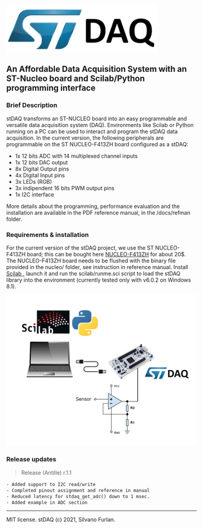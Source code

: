 
<img src="docs/img/stDAQ_logo.png" width="400"/>

## An Affordable Data Acquisition System with an ST-Nucleo board and Scilab/Python programming interface

### Brief Description

stDAQ transforms an ST-NUCLEO board into an easy programmable and versatile data acquisition system (DAQ).
Environments like Scilab or Python running on a PC can be used to interact and program the stDAQ data acquisition. 
In the current version, the following peripherals are programmable on the ST NUCLEO-F413ZH board configured as a stDAQ:
- 1x 12 bits ADC with 14 multiplexed channel inputs
- 1x 12 bits DAC output
- 8x Digital Output pins
- 4x Digital Input pins
- 3x LEDs (RGB)
- 3x indipendent 16 bits PWM output pins
- 1x I2C interface 

More details about the programming, performance evaluation and the installation are available in the PDF reference manual, in the /docs/refman folder.

### Requirements & installation

For the current version of the stDAQ project, we use the ST NUCLEO-F413ZH board; 
this can be bought here <a href="https://www.digikey.com/en/products/detail/stmicroelectronics/NUCLEO-F413ZH/6559189"> NUCLEO-F413ZH</a> for about 20$.
The NUCLEO-F413ZH board needs to be flushed with the binary file provided in the nucleo/ folder, see instruction in reference manual.
Install <a href="https://www.scilab.org/"> Scilab </a>, launch it and run the scilab/runme.sci script to load the stDAQ library into the environment (currently tested only with v6.0.2 on Windows 8.1).

![stDAQ_system](docs/img/stDAQ_system.png)

### Release updates

> Release (Antille) r.1.1

    - Added support to I2C read/write
    - Completed pinout assignment and reference in manual
    - Reduced latency for stdaq_get_adc() down to 1 msec.
    - Added example in ADC section
    
------------------------------------------------------------------------------------
MIT license.
stDAQ (c) 2021, Silvano Furlan.

